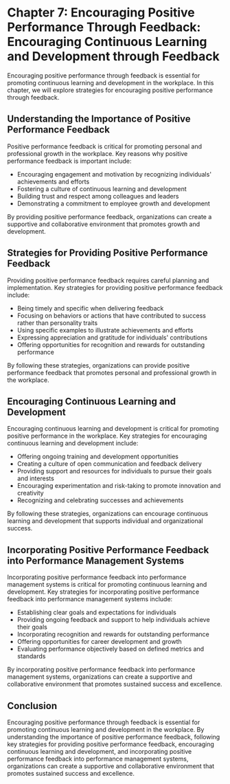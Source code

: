 Chapter 7: Encouraging Positive Performance Through Feedback: Encouraging Continuous Learning and Development through Feedback
==============================================================================================================================

Encouraging positive performance through feedback is essential for promoting continuous learning and development in the workplace. In this chapter, we will explore strategies for encouraging positive performance through feedback.

Understanding the Importance of Positive Performance Feedback
-------------------------------------------------------------

Positive performance feedback is critical for promoting personal and professional growth in the workplace. Key reasons why positive performance feedback is important include:

* Encouraging engagement and motivation by recognizing individuals' achievements and efforts
* Fostering a culture of continuous learning and development
* Building trust and respect among colleagues and leaders
* Demonstrating a commitment to employee growth and development

By providing positive performance feedback, organizations can create a supportive and collaborative environment that promotes growth and development.

Strategies for Providing Positive Performance Feedback
------------------------------------------------------

Providing positive performance feedback requires careful planning and implementation. Key strategies for providing positive performance feedback include:

* Being timely and specific when delivering feedback
* Focusing on behaviors or actions that have contributed to success rather than personality traits
* Using specific examples to illustrate achievements and efforts
* Expressing appreciation and gratitude for individuals' contributions
* Offering opportunities for recognition and rewards for outstanding performance

By following these strategies, organizations can provide positive performance feedback that promotes personal and professional growth in the workplace.

Encouraging Continuous Learning and Development
-----------------------------------------------

Encouraging continuous learning and development is critical for promoting positive performance in the workplace. Key strategies for encouraging continuous learning and development include:

* Offering ongoing training and development opportunities
* Creating a culture of open communication and feedback delivery
* Providing support and resources for individuals to pursue their goals and interests
* Encouraging experimentation and risk-taking to promote innovation and creativity
* Recognizing and celebrating successes and achievements

By following these strategies, organizations can encourage continuous learning and development that supports individual and organizational success.

Incorporating Positive Performance Feedback into Performance Management Systems
-------------------------------------------------------------------------------

Incorporating positive performance feedback into performance management systems is critical for promoting continuous learning and development. Key strategies for incorporating positive performance feedback into performance management systems include:

* Establishing clear goals and expectations for individuals
* Providing ongoing feedback and support to help individuals achieve their goals
* Incorporating recognition and rewards for outstanding performance
* Offering opportunities for career development and growth
* Evaluating performance objectively based on defined metrics and standards

By incorporating positive performance feedback into performance management systems, organizations can create a supportive and collaborative environment that promotes sustained success and excellence.

Conclusion
----------

Encouraging positive performance through feedback is essential for promoting continuous learning and development in the workplace. By understanding the importance of positive performance feedback, following key strategies for providing positive performance feedback, encouraging continuous learning and development, and incorporating positive performance feedback into performance management systems, organizations can create a supportive and collaborative environment that promotes sustained success and excellence.
